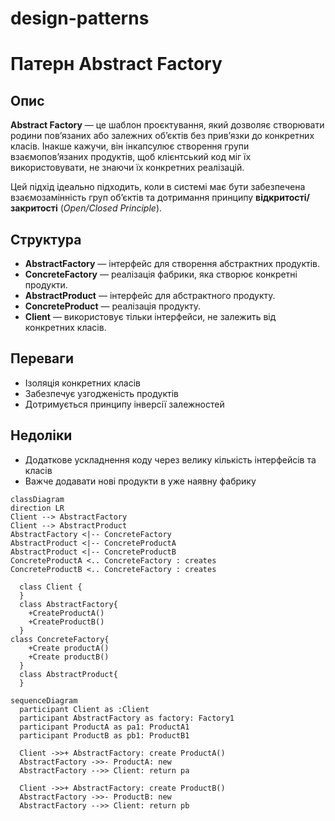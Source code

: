 # design-patterns

# Патерн Abstract Factory

## Опис

**Abstract Factory** — це шаблон проєктування, який дозволяє створювати родини пов’язаних або залежних об’єктів без прив’язки до конкретних класів. Інакше кажучи, він інкапсулює створення групи взаємопов’язаних продуктів, щоб клієнтський код міг їх використовувати, не знаючи їх конкретних реалізацій.

Цей підхід ідеально підходить, коли в системі має бути забезпечена взаємозамінність груп об’єктів та дотримання принципу **відкритості/закритості** (*Open/Closed Principle*).

## Структура

- **AbstractFactory** — інтерфейс для створення абстрактних продуктів.
- **ConcreteFactory** — реалізація фабрики, яка створює конкретні продукти.
- **AbstractProduct** — інтерфейс для абстрактного продукту.
- **ConcreteProduct** — реалізація продукту.
- **Client** — використовує тільки інтерфейси, не залежить від конкретних класів.

## Переваги

- Ізоляція конкретних класів
- Забезпечує узгодженість продуктів
- Дотримується принципу інверсії залежностей

## Недоліки

- Додаткове ускладнення коду через велику кількість інтерфейсів та класів
- Важче додавати нові продукти в уже наявну фабрику

```mermaid
classDiagram
direction LR
Client --> AbstractFactory
Client --> AbstractProduct
AbstractFactory <|-- ConcreteFactory
AbstractProduct <|-- ConcreteProductA
AbstractProduct <|-- ConcreteProductB
ConcreteProductA <.. ConcreteFactory : creates
ConcreteProductB <.. ConcreteFactory : creates

  class Client {
  }
  class AbstractFactory{
    +CreateProductA()
    +CreateProductB()
  }
class ConcreteFactory{
    +Create productA()
    +Create productB()
  }
  class AbstractProduct{
  }
```

```mermaid
sequenceDiagram
  participant Client as :Client
  participant AbstractFactory as factory: Factory1
  participant ProductA as pa1: ProductA1
  participant ProductB as pb1: ProductB1

  Client ->>+ AbstractFactory: create ProductA()
  AbstractFactory ->>- ProductA: new
  AbstractFactory -->> Client: return pa

  Client ->>+ AbstractFactory: create ProductB()
  AbstractFactory ->>- ProductB: new
  AbstractFactory -->> Client: return pb
```
